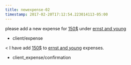 ```yaml
---
title: newexpense-02
timestamp: 2017-02-20T17:12:54.223014113-05:00
---
```


please add a new expense for [150$](amount_of_money) under [ernst and young](company_name)
* client/expense

< I have add [150$](amount_of_money) to [ernst and young](company_name) expenses.
* client_expense/confirmation
